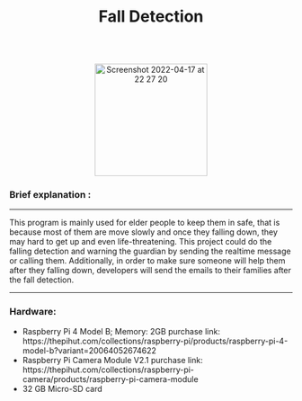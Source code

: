<h1 align="center"><b>Fall Detection</b></h1><br><br>
<p align="center">
<img alt="Screenshot 2022-04-17 at 22 27 20" src="https://user-images.githubusercontent.com/50026800/163732671-387926f1-9513-4b1d-b710-4ed6c5dd5bbc.png" width="200px" height="200px"></p>





<h3>Brief explanation : </h3><hr>
This program is mainly used for elder people to keep them in safe, that is because most of them are move slowly and once they falling down, they may hard to get up and even life-threatening. This project could do the falling detection and warning the guardian by sending the realtime message or calling them. Additionally, in order to make sure someone will help them after they falling down, developers will send the emails to their families after the fall detection.
<br><hr>

<h3>Hardware:</h3>
<ul>
  <li>Raspberry Pi 4 Model B; Memory: 2GB purchase link: https://thepihut.com/collections/raspberry-pi/products/raspberry-pi-4-model-b?variant=20064052674622</li>
  <li>Raspberry Pi Camera Module V2.1 purchase link: https://thepihut.com/collections/raspberry-pi-camera/products/raspberry-pi-camera-module</li>
  <li>32 GB Micro-SD card</li>
</ul>
  
